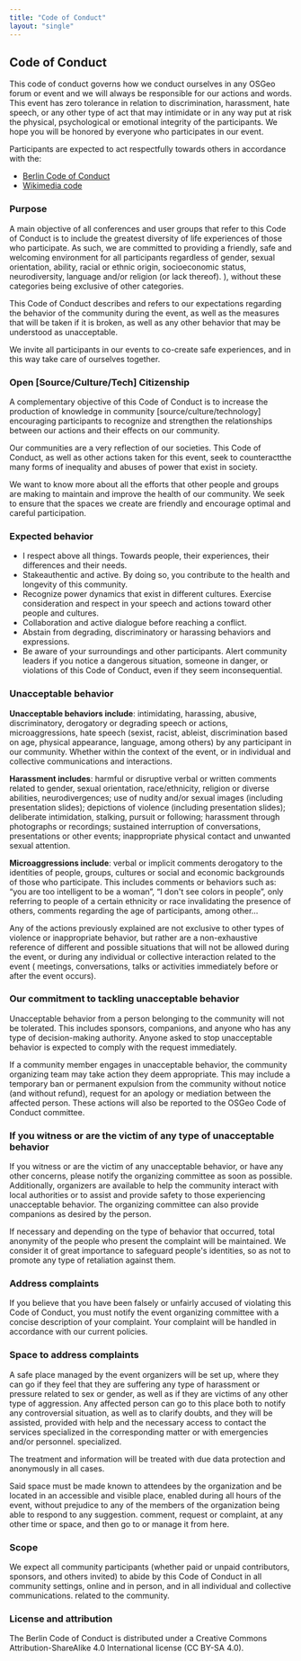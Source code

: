 ```yaml
---
title: "Code of Conduct"
layout: "single"
---
```


## Code of Conduct

This code of conduct governs how we conduct ourselves in any OSGeo forum or event and we will always be responsible for our actions and words. This event has zero tolerance in relation to discrimination, harassment, hate speech, or any other type of act that may intimidate or in any way put at risk the physical, psychological or emotional integrity of the participants. We hope you will be honored by everyone who participates in our event.

Participants are expected to act respectfully towards others in accordance with the:
- [Berlin Code of Conduct](https://berlincodeofconduct.org/)
- [Wikimedia code](https://meta.wikimedia.org/wiki/Friendly_space_policies/pt-br)


### Purpose

A main objective of all conferences and user groups that refer to this Code of Conduct is to include the greatest diversity of life experiences of those who participate. As such, we are committed to providing a friendly, safe and welcoming environment for all participants regardless of gender, sexual orientation, ability, racial or ethnic origin, socioeconomic status, neurodiversity, language and/or religion (or lack thereof). ), without these categories being exclusive of other categories.

This Code of Conduct describes and refers to our expectations regarding the behavior of the community during the event, as well as the measures that will be taken if it is broken, as well as any other behavior that may be understood as unacceptable.

We invite all participants in our events to co-create safe experiences, and in this way take care of ourselves together.

### Open [Source/Culture/Tech] Citizenship

A complementary objective of this Code of Conduct is to increase the production of knowledge in community [source/culture/technology] encouraging participants to recognize and strengthen the relationships between our actions and their effects on our community.

Our communities are a very reflection of our societies. This Code of Conduct, as well as other actions taken for this event, seek to counteractthe many forms of inequality and abuses of power that exist in society.

We want to know more about all the efforts that other people and groups are making to maintain and improve the health of our community. We seek to ensure that the spaces we create are friendly and encourage optimal and careful participation.

### Expected behavior

- I respect above all things. Towards people, their experiences, their differences and their needs.
- Stakeauthentic and active. By doing so, you contribute to the health and longevity of this community.
- Recognize power dynamics that exist in different cultures. Exercise consideration and respect in your speech and actions toward other people and cultures.
- Collaboration and active dialogue before reaching a conflict.
- Abstain from degrading, discriminatory or harassing behaviors and expressions.
- Be aware of your surroundings and other participants. Alert community leaders if you notice a dangerous situation, someone in danger, or violations of this Code of Conduct, even if they seem inconsequential.

### Unacceptable behavior

**Unacceptable behaviors include**: intimidating, harassing, abusive, discriminatory, derogatory or degrading speech or actions, microaggressions, hate speech (sexist, racist, ableist, discrimination based on age, physical appearance, language, among others) by any participant in our community. Whether within the context of the event, or in individual and collective communications and interactions.

**Harassment includes**: harmful or disruptive verbal or written comments related to gender, sexual orientation, race/ethnicity, religion or diverse abilities, neurodivergences; use of nudity and/or sexual images (including presentation slides); depictions of violence (including presentation slides); deliberate intimidation, stalking, pursuit or following; harassment through photographs or recordings; sustained interruption of conversations, presentations or other events; inappropriate physical contact and unwanted sexual attention.

**Microaggressions include**: verbal or implicit comments derogatory to the identities of people, groups, cultures or social and economic backgrounds of those who participate. This includes comments or behaviors such as: “you are too intelligent to be a woman”, “I don't see colors in people”, only referring to people of a certain ethnicity or race invalidating the presence of others, comments regarding the age of participants, among other…

Any of the actions previously explained are not exclusive to other types of violence or inappropriate behavior, but rather are a non-exhaustive reference of different and possible situations that will not be allowed during the event, or during any individual or collective interaction related to the event ( meetings, conversations, talks or activities immediately before or after the event occurs).

### Our commitment to tackling unacceptable behavior

Unacceptable behavior from a person belonging to the community will not be tolerated. This includes sponsors, companions, and anyone who has any type of decision-making authority. Anyone asked to stop unacceptable behavior is expected to comply with the request immediately.

If a community member engages in unacceptable behavior, the community organizing team may take action they deem appropriate. This may include a temporary ban or permanent expulsion from the community without notice (and without refund), request for an apology or mediation between the affected person. These actions will also be reported to the OSGeo Code of Conduct committee.

### If you witness or are the victim of any type of unacceptable behavior

If you witness or are the victim of any unacceptable behavior, or have any other concerns, please notify the organizing committee as soon as possible. Additionally, organizers are available to help the community interact with local authorities or to assist and provide safety to those experiencing unacceptable behavior. The organizing committee can also provide companions as desired by the person.

If necessary and depending on the type of behavior that occurred, total anonymity of the people who present the complaint will be maintained. We consider it of great importance to safeguard people's identities, so as not to promote any type of retaliation against them.

### Address complaints

If you believe that you have been falsely or unfairly accused of violating this Code of Conduct, you must notify the event organizing committee with a concise description of your complaint. Your complaint will be handled in accordance with our current policies.

### Space to address complaints

A safe place managed by the event organizers will be set up, where they can go if they feel that they are suffering any type of harassment or pressure related to sex or gender, as well as if they are victims of any other type of aggression. Any affected person can go to this place both to notify any controversial situation, as well as to clarify doubts, and they will be assisted, provided with help and the necessary access to contact the services specialized in the corresponding matter or with emergencies and/or personnel. specialized.

The treatment and information will be treated with due data protection and anonymously in all cases.

Said space must be made known to attendees by the organization and be located in an accessible and visible place, enabled during all hours of the event, without prejudice to any of the members of the organization being able to respond to any suggestion. comment, request or complaint, at any other time or space, and then go to or manage it from here.

### Scope

We expect all community participants (whether paid or unpaid contributors, sponsors, and others invited) to abide by this Code of Conduct in all community settings, online and in person, and in all individual and collective communications. related to the community.

### License and attribution

The Berlin Code of Conduct is distributed under a Creative Commons Attribution-ShareAlike 4.0 International license (CC BY-SA 4.0).